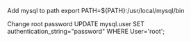Add mysql to path
  export PATH=${PATH}:/usr/local/mysql/bin


Change root password
  UPDATE mysql.user SET authentication_string="password" WHERE User='root';

